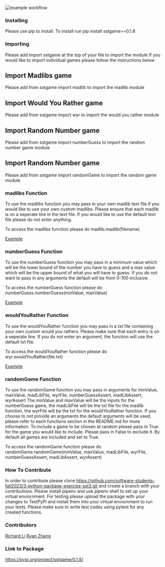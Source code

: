 ![example workflow](https://github.com/software-students-fall2023/3-python-package-exercise-sst3/actions/workflows/python-package.yml/badge.svg)

### Installing

Please use pip to install.
To install run pip install sstgame==0.1.8

### Importing

Please add import sstgame at the top of your file to import the module
If you would like to import individual games please follow the instructions below

## Import Madlibs game

Please add from sstgame import madlib to import the madlib module

## Import Would You Rather game

Please add from sstgame import wyr to import the would you rather module

## Import Random Number game

Please add from sstgame import numberGuess to import the random number game module

## Import Random Number game

Please add from sstgame import randomGame to import the random game module

### madlibs Function

To use the madlibs function you may pass in your own madlib text file if you would like to use your own custom madlibs.
Please ensure that each madlib is on a seperate line in the text file. If you would like to use the default text file please
do not enter anything.

To access the madlibs function please do madlib.madlib(filename)

[Example](https://github.com/software-students-fall2023/3-python-package-exercise-sst3/blob/19f463a3b9d2367eb3b02f2373b2896d53064654/example.py#L8)

### numberGuess Function

To use the numberGuess function you may pass in a minimum value which will be the lower bound of the number you have to guess and
a max value which will be the upper bound of what you will have to guess. If you do not want to pass in any arguments the default
will be from 0-100 inclusive.

To access the numberGuess function please do numberGuess.numberGuess(minValue, maxValue)

[Example](https://github.com/software-students-fall2023/3-python-package-exercise-sst3/blob/19f463a3b9d2367eb3b02f2373b2896d53064654/example.py#L13)

### wouldYouRather Function

To use the wouldYouRather function you may pass in a txt file containing your own custom would you rathers. Please make sure that
each entry is on a seperate line. If you do not enter an argument, the function will use the default txt file.

To access the wouldYouRather function please do wyr.wouldYouRather(file.txt)

[Example](https://github.com/software-students-fall2023/3-python-package-exercise-sst3/blob/19f463a3b9d2367eb3b02f2373b2896d53064654/example.py#L18)

### randomGame Function

To use the randomGame function you may pass in arguments for minValue, maxValue, madLibFile, wyrFile, numberGuessAssert, madLibAssert, wyrAssert
The minValue and maxValue will be the inputs for the numberGuess game, the madLibFile will be the txt file for the madlib function, the wyrFile will be the txt for the wouldYouRather function. If you choose to not provide an arguments the default arguments will be used, please refer to each functions section in the README.md for more information.
To include a game to be chosen at random please pass in True for the game you would like to include. Please pass in False to exclude it. By default all games are included and set to True.

To access the randomGame function please do randomGame.randomGame(minValue, maxValue, madLibFile, wyrFile, numberGuessAssert, madLibAssert, wyrAssert)

### How To Contribute

In order to contribute please clone https://github.com/software-students-fall2023/3-python-package-exercise-sst3.git and create a branch with your contributions. Please install pipenv and use pipenv shell to set up your virtual enviornment. For testing please upload the package with your changes to TestPyPi and install them into your virtual enviornment to run your tests. Please make sure to write test codes using pytest for any created functions.

### Contributors

[Richard Li](https://github.com/Silver1793)
[Ryan Zhang](https://github.com/CouriersRyan)

### Link to Package

https://pypi.org/project/sstgame/0.1.8/
